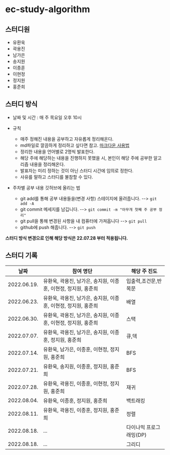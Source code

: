 # ec-study-algorithm

## 스터디원
- 유환욱
- 곽용진
- 남가은
- 송지원
- 이종훈
- 이현정
- 정지원
- 홍준희

## 스터디 방식
- 날짜 및 시간 : 매 주 목요일 오후 10시
- 규칙
   - 매주 정해진 내용을 공부하고 자유롭게 정리해온다. 
   - md파일로 깔끔하게 정리하고 싶다면 참고. [마크다운 사용법](https://gist.github.com/ihoneymon/652be052a0727ad59601)
   - 정리한 내용을 언어별로 2명씩 발표한다.
   - 해당 주에 해당하는 내용을 진행하지 못했을 시, 본인이 해당 주에 공부한 알고리즘 내용을 정리해온다.
   - 발표자는 미리 정하는 것이 아닌 스터디 시간에 임의로 정한다.
   - 사유를 말하고 스터디를 불참할 수 있다.

- 주차별 공부 내용 깃허브에 올리는 법
   - git add를 통해 공부 내용들을(변경 사항) 스테이지에 올려줍니다. --> `git add -A`
   - git commit 메세지를 남깁니다. --> `git commit -m "아무개 첫째 주 공부 정리"`
   - git pull을 통해 변경된 사항을 내 컴퓨터에 가져옵니다 --> `git pull`
   - github에 push 해줍니다. --> `git push`

**스터디 방식 변경으로 인해 해당 방식은 22.07.28 부터 적용됩니다.**  

## 스터디 기록

|날짜|참여 명단|해당 주 진도|
|---|---|---|
|2022.06.19.|유환욱, 곽용진, 남가은, 송지원, 이종훈, 이현정, 정지원, 홍준희|입출력,조건문,반목문|
|2022.06.23.|유환욱, 곽용진, 남가은, 송지원, 이종훈, 이현정, 정지원, 홍준희|배열|
|2022.06.30.|유환욱, 곽용진, 남가은, 송지원, 이종훈, 이현정, 정지원, 홍준희|스택|
|2022.07.07.|유환욱, 곽용진, 남가은, 송지원, 이종훈, 정지원, 홍준희|큐,덱|
|2022.07.14.|유환욱, 남가은, 이종훈, 이현정, 정지원, 홍준희|BFS|
|2022.07.21.|유환욱, 송지원, 이종훈, 정지원, 홍준희|BFS|
|2022.07.28.|유환욱, 곽용진, 이종훈, 이현정, 정지원, 홍준희|재귀|
|2022.08.04.|유환욱, 이종훈, 정지원, 홍준희|백트래킹|
|2022.08.11.|유환욱, 곽용진, 이종훈, 정지원, 홍준희|정렬|
|2022.08.18.|...|다이나믹 프로그래밍(DP)|
|2022.08.18.|...|그리디|

